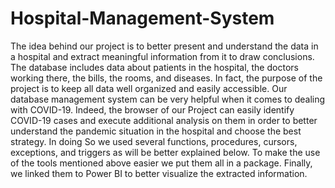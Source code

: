 # Hospital-Management-System
The idea behind our project is to better present and understand the data in a hospital and extract meaningful information from it to draw conclusions. The database includes data about patients in the hospital, the doctors working there, the bills, the rooms, and diseases. In fact, the purpose of the project is to keep all data well organized and easily accessible. Our database management system can be very helpful when it comes to dealing with COVID-19. Indeed, the browser of our Project can easily identify COVID-19 cases and execute additional analysis on them in order to better understand the pandemic situation in the hospital and choose the best strategy. In doing So we used several functions, procedures, cursors, exceptions, and triggers as will be better explained below. To make the use of the tools mentioned above easier we put them all in a package. Finally, we linked them to Power BI to better visualize the extracted information.
